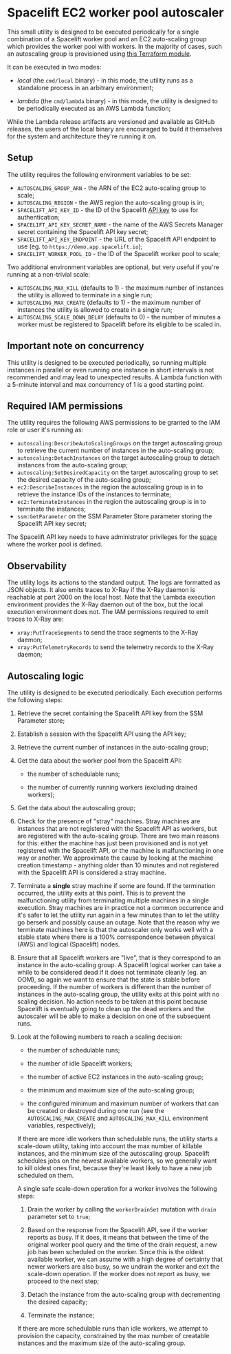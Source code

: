 # Spacelift EC2 worker pool autoscaler

This small utility is designed to be executed periodically for a single combination of a Spacelift worker pool and an EC2 auto-scaling group which provides the worker pool with workers. In the majority of cases, such an autoscaling group is provisioned using [this Terraform module](https://github.com/spacelift-io/terraform-aws-spacelift-workerpool-on-ec2).

It can be executed in two modes:

- *local* (the `cmd/local` binary) - in this mode, the utility runs as a standalone process in an arbitrary environment;

- *lambda* (the `cmd/lambda` binary) - in this mode, the utility is designed to be periodically executed as an AWS Lambda function;

While the Lambda release artifacts are versioned and available as GitHub releases, the users of the local binary are encouraged to build it themselves for the system and architecture they're running it on.

## Setup

The utility requires the following environment variables to be set:

- `AUTOSCALING_GROUP_ARN` - the ARN of the EC2 auto-scaling group to scale;
- `AUTOSCALING_REGION` - the AWS region the auto-scaling group is in;
- `SPACELIFT_API_KEY_ID` - the ID of the Spacelift [API key](https://docs.spacelift.io/integrations/api#spacelift-api-key-token) to use for authentication;
- `SPACELIFT_API_KEY_SECRET_NAME` - the name of the AWS Secrets Manager secret containing the Spacelift API key secret;
- `SPACELIFT_API_KEY_ENDPOINT` - the URL of the Spacelift API endpoint to use (eg. to `https://demo.app.spacelift.io`);
- `SPACELIFT_WORKER_POOL_ID` - the ID of the Spacelift worker pool to scale;

Two additional environment variables are optional, but very useful if you're running at a non-trivial scale:

- `AUTOSCALING_MAX_KILL` (defaults to 1) - the maximum number of instances the utility is allowed to terminate in a single run;
- `AUTOSCALING_MAX_CREATE` (defaults to 1) - the maximum number of instances the utility is allowed to create in a single run;
- `AUTOSCALING_SCALE_DOWN_DELAY` (defaults to 0) - the number of minutes a worker must be registered to Spacelift before its eligible to be scaled in.

## Important note on concurrency

This utility is designed to be executed periodically, so running multiple instances in parallel or even running one instance in short intervals is not recommended and may lead to unexpected results. A Lambda function with a 5-minute interval and max concurrency of 1 is a good starting point.

## Required IAM permissions

The utility requires the following AWS permissions to be granted to the IAM role or user it's running as:

- `autoscaling:DescribeAutoScalingGroups` on the target autoscaling group to retrieve the current number of instances in the auto-scaling group;
- `autoscaling:DetachInstances` on the target autoscaling group to detach instances from the auto-scaling group;
- `autoscaling:SetDesiredCapacity` on the target autoscaling group to set the desired capacity of the auto-scaling group;
- `ec2:DescribeInstances` in the region the autoscaling group is in to retrieve the instance IDs of the instances to terminate;
- `ec2:TerminateInstances` in the region the autoscaling group is in to terminate the instances;
- `ssm:GetParameter` on the SSM Parameter Store parameter storing the Spacelift API key secret;

The Spacelift API key needs to have administrator privileges for the [space](https://docs.spacelift.io/concepts/spaces/) where the worker pool is defined.

## Observability

The utility logs its actions to the standard output. The logs are formatted as JSON objects. It also emits traces to X-Ray if the X-Ray daemon is reachable at port 2000 on the local host. Note that the Lambda execution environment provides the X-Ray daemon out of the box, but the local execution environment does not. The IAM permissions required to emit traces to X-Ray are:

- `xray:PutTraceSegments` to send the trace segments to the X-Ray daemon;
- `xray:PutTelemetryRecords` to send the telemetry records to the X-Ray daemon;

## Autoscaling logic

The utility is designed to be executed periodically. Each execution performs the following steps:

1. Retrieve the secret containing the Spacelift API key from the SSM Parameter store;

1. Establish a session with the Spacelift API using the API key;

1. Retrieve the current number of instances in the auto-scaling group;

1. Get the data about the worker pool from the Spacelift API:

    - the number of schedulable runs;

    - the number of currently running workers (excluding drained workers);

1. Get the data about the autoscaling group;

1. Check for the presence of "stray" machines. Stray machines are instances that are not registered with the Spacelift API as workers, but are registered with the auto-scaling group. There are two main reasons for this: either the machine has just been provisioned and is not yet registered with the Spacelift API, or the machine is malfunctioning in one way or another. We approximate the cause by looking at the machine creation timestamp - anything older than 10 minutes and not registered with the Spacelift API is considered a stray machine.

1. Terminate a **single** stray machine if some are found. If the termination occurred, the utility exits at this point. This is to prevent the malfunctioning utility from terminating multiple machines in a single execution. Stray machines are in practice not a common occurrence and it's safer to let the utility run again in a few minutes than to let the utility go berserk and possibly cause an outage. Note that the reason why we terminate machines here is that the autoscaler only works well with a stable state where there is a 100% correspondence between physical (AWS) and logical (Spacelift) nodes.

1. Ensure that all Spacelift workers are "live", that is they correspond to an instance in the auto-scaling group. A Spacelift logical worker can take a while to be considered dead if it does not terminate cleanly (eg. an OOM), so again we want to ensure that the state is stable before proceeding. If the number of workers is different than the number of instances in the auto-scaling group, the utility exits at this point with no scaling decision. No action needs to be taken at this point because Spacelift is eventually going to clean up the dead workers and the autoscaler will be able to make a decision on one of the subsequent runs.

1. Look at the following numbers to reach a scaling decision:

    - the number of schedulable runs;

    - the number of idle Spacelift workers;

    - the number of active EC2 instances in the auto-scaling group;

    - the minimum and maximum size of the auto-scaling group;

    - the configured minimum and maximum number of workers that can be created or destroyed during one run (see the `AUTOSCALING_MAX_CREATE` and `AUTOSCALING_MAX_KILL` environment variables, respectively);

    If there are more idle workers than schedulable runs, the utility starts a scale-down utility, taking into account the max number of killable instances, and the minimum size of the autoscaling group. Spacelift schedules jobs on the newest available workers, so we generally want to kill oldest ones first, because they're least likely to have a new job scheduled on them.

    A single safe scale-down operation for a worker involves the following steps:

    1. Drain the worker by calling the `workerDrainSet` mutation with `drain` parameter set to `true`;

    1. Based on the response from the Spacelift API, see if the worker reports as busy. If it does, it means that between the time of the original worker pool query and the time of the drain request, a new job has been scheduled on the worker. Since this is the oldest available worker, we can assume with a high degree of certainty that newer workers are also busy, so we undrain the worker and exit the scale-down operation. If the worker does not report as busy, we proceed to the next step;

    1. Detach the instance from the auto-scaling group with decrementing the desired capacity;

    1. Terminate the instance;

    If there are more schedulable runs than idle workers, we attempt to provision the capacity, constrained by the max number of creatable instances and the maximum size of the auto-scaling group.
